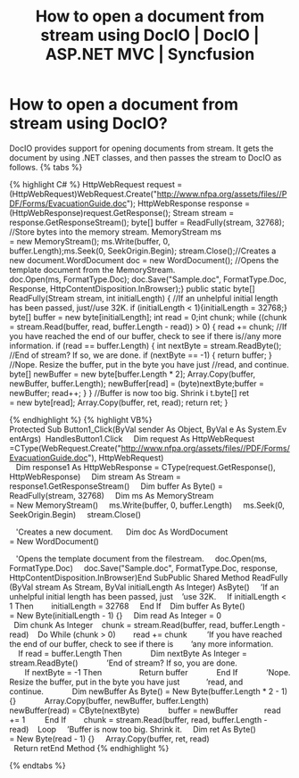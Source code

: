 ﻿---
layout: post
title: How to open a document from stream using DocIO | DocIO | ASP.NET MVC | Syncfusion
description: how to open a document from stream using docio?
platform: ejmvc
control: DocIO
documentation: ug
---

# How to open a document from stream using DocIO?

DocIO provides support for opening documents from stream. It gets the document by using .NET classes, and then passes the stream to DocIO as follows.
{% tabs %}

{% highlight C# %}
HttpWebRequest request =(HttpWebRequest)WebRequest.Create("http://www.nfpa.org/assets/files//PDF/Forms/EvacuationGuide.doc");
HttpWebResponse response = (HttpWebResponse)request.GetResponse();
Stream stream = response.GetResponseStream();
byte[] buffer = ReadFully(stream, 32768);
//Store bytes into the memory stream.
MemoryStream ms = new MemoryStream();
ms.Write(buffer, 0, buffer.Length);ms.Seek(0, SeekOrigin.Begin);
stream.Close();//Creates a new document.WordDocument doc = new WordDocument();
//Opens the template document from the MemoryStream.
doc.Open(ms, FormatType.Doc);
doc.Save("Sample.doc", FormatType.Doc, Response, HttpContentDisposition.InBrowser);}
public static byte[] ReadFully(Stream stream, int initialLength)
{
	//If an unhelpful initial length has been passed, just//use 32K.
	if (initialLength < 1){initialLength = 32768;}
	byte[] buffer = new byte[initialLength];
	int read = 0;int chunk;
	while ((chunk = stream.Read(buffer, read, buffer.Length - read)) > 0)
	{
		read += chunk;
		//If you have reached the end of our buffer, check to see if there is//any more information.
		if (read == buffer.Length)
		{
			int nextByte = stream.ReadByte();
			//End of stream? If so, we are done.
			if (nextByte == -1)
			{
				return buffer;
			}
			//Nope. Resize the buffer, put in the byte you have just
			//read, and continue.
			byte[] newBuffer = new byte[buffer.Length * 2];
			Array.Copy(buffer, newBuffer, buffer.Length);
			newBuffer[read] = (byte)nextByte;buffer = newBuffer;
			read++;
		}
	}
	//Buffer is now too big. Shrink i
	t.byte[] ret = new byte[read];
	Array.Copy(buffer, ret, read);
	return ret;
}

{% endhighlight %}
{% highlight VB%}
Protected Sub Button1_Click(ByVal sender As Object, ByVal e As System.EventArgs) 
HandlesButton1.Click 
   Dim request As HttpWebRequest =CType(WebRequest.Create("http://www.nfpa.org/assets/files//PDF/Forms/EvacuationGuide.doc"), HttpWebRequest)
   Dim response1 As HttpWebResponse = CType(request.GetResponse(), HttpWebResponse) 
   Dim stream As Stream = response1.GetResponseStream() 
   Dim buffer As Byte() = ReadFully(stream, 32768)
    Dim ms As MemoryStream = New MemoryStream() 
   ms.Write(buffer, 0, buffer.Length)  
   ms.Seek(0, SeekOrigin.Begin) 
   stream.Close() 

   'Creates a new document.  
   Dim doc As WordDocument = New WordDocument() 

   'Opens the template document from the filestream.
    doc.Open(ms, FormatType.Doc)  
  doc.Save("Sample.doc", FormatType.Doc, response, HttpContentDisposition.InBrowser)End SubPublic Shared Method ReadFully(ByVal stream As Stream, ByVal initialLength As Integer) AsByte()  
  ’If an unhelpful initial length has been passed, just    ’use 32K. 
   If initialLength < 1 Then        initialLength = 32768  
  End If    Dim buffer As Byte() = New Byte(initialLength - 1) {} 
   Dim read As Integer = 0  
  Dim chunk As Integer   
chunk = stream.Read(buffer, read, buffer.Length - read)    Do While (chunk > 0)        read += chunk     
   ’If you have reached the end of our buffer, check to see if there is        ’any more information.    
    If read = buffer.Length Then        
    Dim nextByte As Integer = stream.ReadByte()         
   ’End of stream? If so, you are done.     
       If nextByte = -1 Then              
  Return buffer       
     End If           
 ’Nope. Resize the buffer, put in the byte you have just            ’read, and continue.      
      Dim newBuffer As Byte() = New Byte(buffer.Length * 2 - 1) {}    
        Array.Copy(buffer, newBuffer, buffer.Length)       
     newBuffer(read) = CByte(nextByte)          
  buffer = newBuffer            read += 1      
  End If        chunk = stream.Read(buffer, read, buffer.Length - read)    Loop   
 ’Buffer is now too big. Shrink it.   
 Dim ret As Byte() = New Byte(read - 1) {}
    Array.Copy(buffer, ret, read)  
  Return retEnd Method
{% endhighlight  %}

{% endtabs %} 
